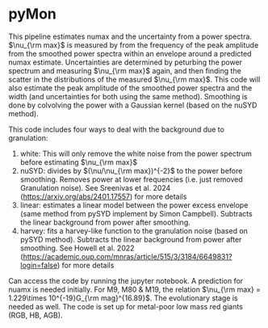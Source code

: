 # pyMon

This pipeline estimates numax and the uncertainty from a power spectra. $\nu_{\rm max}$ is measured by from the frequency of the peak amplitude from the smoothed power spectra within an envelope around a predicted numax estimate. Uncertainties are determined by peturbing the power spectrum and measuring $\nu_{\rm max}$ again, and then finding the scatter in the distributions of the measured $\nu_{\rm max}$. This code will also estimate the peak amplitude of the smoothed power spectra and the width (and uncertainties for both using the same method). Smoothing is done by colvolving the power with a Gaussian kernel (based on the nuSYD method). 

This code includes four ways to deal with the background due to granulation:

1. white: This will only remove the white noise from the power spectrum before estimating $\nu_{\rm max}$
2. nuSYD: divides by $(\nu/\nu_{\rm max})^{-2}$ to the power before smoothing. Removes power at lower frequencies (i.e. just removed Granulation noise). See Sreenivas et al. 2024 (https://arxiv.org/abs/2401.17557) for more details
3. linear: estimates a linear model between the power excess envelope (same method from pySYD implement by Simon Campbell). Subtracts the linear background from power after smoothing.
4. harvey: fits a harvey-like function to the granulation noise (based on pySYD method). Subtracts the linear background from power after smoothing. See Howell et al. 2022 (https://academic.oup.com/mnras/article/515/3/3184/6649831?login=false) for more details

Can access the code by running the jupyter notebook. A prediction for nuamx is needed initially. For M9, M80 & M19, the relation $\nu_{\rm max} = 1.229\times 10^{-19}G_{\rm mag}^{16.89}$. The evolutionary stage is needed as well. The code is set up for metal-poor low mass red giants (RGB, HB, AGB).
